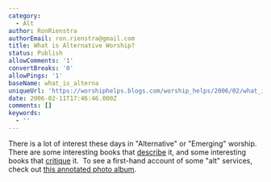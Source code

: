 ```yaml
---
category:
  - Alt
author: RonRienstra
authorEmail: ron.rienstra@gmail.com
title: What is Alternative Worship?
status: Publish
allowComments: '1'
convertBreaks: '0'
allowPings: '1'
baseName: what_is_alterna
uniqueUrl: 'https://worshiphelps.blogs.com/worship_helps/2006/02/what_is_alterna.html '
date: 2006-02-11T17:46:46.000Z
comments: []
keywords:
  - ''
---
```

There is a lot of interest these days in "Alternative" or "Emerging" worship.  There are some interesting books that [describe](http://www.amazon.com/gp/product/0801027152/sr=8-2/qid=1139636343/ref=pd_bbs_2/103-5407787-3041462?%5Fencoding=UTF8) it, and some interesting books that [critique](http://www.amazon.com/gp/product/0310259479/sr=8-3/qid=1139636362/ref=pd_bbs_3/103-5407787-3041462?%5Fencoding=UTF8) it.  To see a first-hand account of some "alt" services, check out [this annotated photo album](http://worshiphelps.blogs.com/photos/alt_worship_in_the_u/index.html).